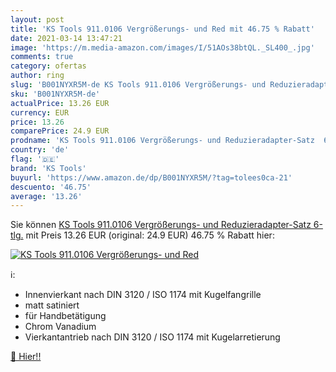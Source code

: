 ```yaml
---
layout: post
title: 'KS Tools 911.0106 Vergrößerungs- und Red mit 46.75 % Rabatt'
date: 2021-03-14 13:47:21
image: 'https://m.media-amazon.com/images/I/51AOs38btQL._SL400_.jpg'
comments: true
category: ofertas
author: ring
slug: 'B001NYXR5M-de KS Tools 911.0106 Vergrößerungs- und Reduzieradapter-Satz...'
sku: 'B001NYXR5M-de'
actualPrice: 13.26 EUR
currency: EUR
price: 13.26
comparePrice: 24.9 EUR
prodname: 'KS Tools 911.0106 Vergrößerungs- und Reduzieradapter-Satz  6-tlg.'
country: 'de'
flag: '🇩🇪'
brand: 'KS Tools'
buyurl: 'https://www.amazon.de/dp/B001NYXR5M/?tag=tolees0ca-21'
descuento: '46.75'
average: '13.26'
---
```


Sie können [KS Tools 911.0106 Vergrößerungs- und Reduzieradapter-Satz  6-tlg.](https://www.amazon.de/dp/B001NYXR5M/?tag=tolees0ca-21) mit Preis 13.26 EUR (original: 24.9 EUR) 46.75 % Rabatt hier:

[![KS Tools 911.0106 Vergrößerungs- und Red](https://m.media-amazon.com/images/I/51AOs38btQL._SL400_.jpg)](https://www.amazon.de/dp/B001NYXR5M/?tag=tolees0ca-21)

ℹ️:

- Innenvierkant nach DIN 3120 / ISO 1174 mit Kugelfangrille
- matt satiniert
- für Handbetätigung
- Chrom Vanadium
- Vierkantantrieb nach DIN 3120 / ISO 1174 mit Kugelarretierung

[🛒 Hier!!](https://www.amazon.de/dp/B001NYXR5M/?tag=tolees0ca-21)
